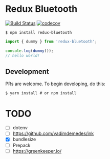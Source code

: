 # Redux Bluetooth

[![Build Status](https://travis-ci.org/jvallelunga/redux-bluetooth.svg?branch=master)](https://travis-ci.org/jvallelunga/redux-bluetooth)
[![codecov](https://codecov.io/gh/jvallelunga/redux-bluetooth/branch/master/graph/badge.svg)](https://codecov.io/gh/jvallelunga/redux-bluetooth)

```shell
$ npm install redux-bluetooth
```

```javascript
import { dummy } from 'redux-bluetooth';

console.log(dummy());
// hello world!
```

## Development
PRs are welcome. To begin developing, do this:
```shell
$ yarn install # or npm install
```

# TODO
- [ ] dotenv
- [ ] https://github.com/vadimdemedes/ink
- [x] bundlesize
- [ ] Prepack
- [ ] https://greenkeeper.io/
